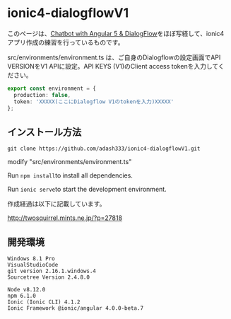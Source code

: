 # ionic4-dialogflowV1

このページは、[Chatbot with Angular 5 & DialogFlow](http://www.blog.labouardy.com/chatbot-with-angular-5-dialogflow/)をほぼ写経して、ionic4アプリ作成の練習を行っているものです。


src/environments/environment.ts は、ご自身のDialogflowの設定画面でAPI VERSIONをV1 APIに設定。API KEYS (V1)のClient access tokenを入力してください。

```javascript:environment.ts
export const environment = {
  production: false,
  token: 'XXXXX(ここにDialogflow V1のtokenを入力)XXXXX'
};
```

## インストール方法


`git clone https://github.com/adash333/ionic4-dialogflowV1.git`

modify "src/environments/environment.ts"

Run `npm install`to install all dependencies.

Run `ionic serve`to start the development environment.


作成経過は以下に記載しています。

http://twosquirrel.mints.ne.jp/?p=27818


## 開発環境

```
Windows 8.1 Pro
VisualStudioCode
git version 2.16.1.windows.4
Sourcetree Version 2.4.8.0

Node v8.12.0
npm 6.1.0
Ionic (Ionic CLI) 4.1.2
Ionic Framework @ionic/angular 4.0.0-beta.7
```
